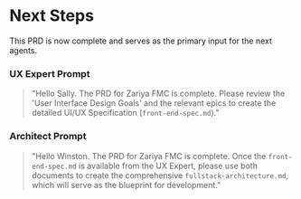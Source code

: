 # Next Steps

This PRD is now complete and serves as the primary input for the next agents.

### UX Expert Prompt

> "Hello Sally. The PRD for Zariya FMC is complete. Please review the 'User Interface Design Goals' and the relevant epics to create the detailed UI/UX Specification (`front-end-spec.md`)."

### Architect Prompt

> "Hello Winston. The PRD for Zariya FMC is complete. Once the `front-end-spec.md` is available from the UX Expert, please use both documents to create the comprehensive `fullstack-architecture.md`, which will serve as the blueprint for development."
